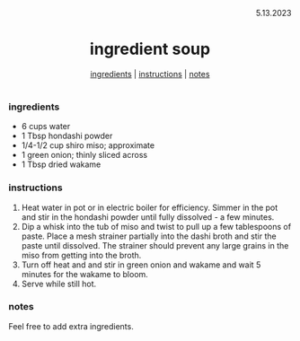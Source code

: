 <p align="right">5.13.2023</p>

<h1 align="center">ingredient soup</h1>

<div align="center">
  <a href="#ingredients">ingredients</a> | 
  <a href="#instructions">instructions</a> | 
  <a href="#notes">notes</a>
</div>
<br>

### ingredients
- 6 cups water
- 1 Tbsp hondashi powder
- 1/4-1/2 cup shiro miso; approximate
- 1 green onion; thinly sliced across
- 1 Tbsp dried wakame

### instructions
1. Heat water in pot or in electric boiler for efficiency. Simmer in the pot and stir in the hondashi powder until fully dissolved - a few minutes.
1. Dip a whisk into the tub of miso and twist to pull up a few tablespoons of paste. Place a mesh strainer partially into the dashi broth and stir the 
paste until dissolved. The strainer should prevent any large grains in the miso from getting into the broth.
1. Turn off heat and and stir in green onion and wakame and wait 5 minutes for the wakame to bloom.
1. Serve while still hot.

### notes
Feel free to add extra ingredients. 
